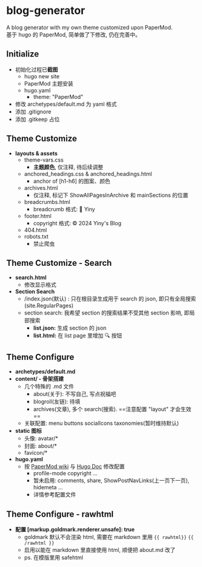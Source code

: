 # blog-generator
A blog generator with my own theme customized upon PaperMod.  
基于 hugo 的 PaperMod, 简单做了下修改, 仍在完善中。

## Initialize
- 初始化过程已**截图**
    - hugo new site
    - PaperMod 主题安装
    - hugo.yaml
        - theme: "PaperMod"
- 修改 archetypes/default.md 为 yaml 格式
- 添加 .gitignore
- 添加 .gitkeep 占位

## Theme Customize
- **layouts & assets**
    - theme-vars.css
        - **主题颜色**, 仅注释, 待后续调整
    - anchored_headings.css & anchored_headings.html
        - anchor of [h1-h6] 的图案、颜色
    - archives.html
        - 仅注释, 标记下 ShowAllPagesInArchive 和 mainSections 的位置
    - breadcrumbs.html
        - breadcrumb 格式: 🔖 Yiny
    - footer.html
        - copyright 格式: © 2024 Yiny's Blog
    - 404.html
    - robots.txt
        - 禁止爬虫

## Theme Customize - Search
- **search.html**
    - 修改显示格式
- **Section Search**
    - /index.json(默认) : 只在根目录生成用于 search 的 json, 即只有全局搜索(site.RegularPages)
    - section search: 我希望 section 的搜索结果不受其他 section 影响, 即局部搜索
        - **list.json:** 生成 section 的 json
        - **list.html:** 在 list page 里增加 🔍 按钮

## Theme Configure
- **archetypes/default.md**
- **content/ - 骨架搭建**
    - 几个特殊的 .md 文件
        - about(关于): 不写自己, 写点祝福吧
        - blogroll(友链): 待填
        - archives(文章), 多个 search(搜索). ==注意配置 "layout" 才会生效==
    - 关联配置: menu buttons socialIcons taxonomies(暂时维持默认)
- **static 图标**
    - 头像: avatar/*
    - 封面: about/*
    - favicon/*
- **hugo.yaml**
    - 按 [PaperMod wiki](https://github.com/adityatelange/hugo-PaperMod/wiki/) 与 [Hugo Doc](https://gohugo.io/getting-started/configuration/) 修改配置
        - profile-mode copyright ...
        - 暂未启用: comments, share, ShowPostNavLinks(上一页下一页), hidemeta ...
        - 详情参考配置文件

## Theme Configure - rawhtml
- **配置 [markup.goldmark.renderer.unsafe]: true**
    - goldmark 默认不会渲染 html, 需要在 markdown 里用 `{{ rawhtml}}` `{{ /rawhtml }}`
    - 启用以能在 markdown 里直接使用 html, 顺便把 about.md 改了
    - ps. 在模版里用 safehtml